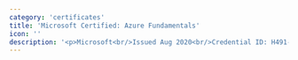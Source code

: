 ```yaml
---
category: 'certificates'
title: 'Microsoft Certified: Azure Fundamentals'
icon: ''
description: '<p>Microsoft<br/>Issued Aug 2020<br/>Credential ID: H491-1296</p><a href="https://www.youracclaim.com/badges/dda01ef3-571a-4707-89f9-48f5065f74c4?source=linked_in_profile">See credential</a>'
---
```


